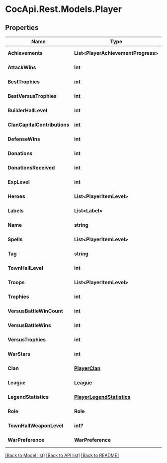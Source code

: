 # CocApi.Rest.Models.Player

## Properties

Name | Type | Description | Notes
------------ | ------------- | ------------- | -------------
**Achievements** | **List&lt;PlayerAchievementProgress&gt;** |  | [optional] [readonly] 
**AttackWins** | **int** |  | [optional] [readonly] 
**BestTrophies** | **int** |  | [optional] [readonly] 
**BestVersusTrophies** | **int** |  | [optional] [readonly] 
**BuilderHallLevel** | **int** |  | [optional] [readonly] 
**ClanCapitalContributions** | **int** |  | [optional] [readonly] 
**DefenseWins** | **int** |  | [optional] [readonly] 
**Donations** | **int** |  | [optional] [readonly] 
**DonationsReceived** | **int** |  | [optional] [readonly] 
**ExpLevel** | **int** |  | [optional] [readonly] 
**Heroes** | **List&lt;PlayerItemLevel&gt;** |  | [optional] [readonly] 
**Labels** | **List&lt;Label&gt;** |  | [optional] [readonly] 
**Name** | **string** |  | [optional] [readonly] 
**Spells** | **List&lt;PlayerItemLevel&gt;** |  | [optional] [readonly] 
**Tag** | **string** |  | [optional] [readonly] 
**TownHallLevel** | **int** |  | [optional] [readonly] 
**Troops** | **List&lt;PlayerItemLevel&gt;** |  | [optional] [readonly] 
**Trophies** | **int** |  | [optional] [readonly] 
**VersusBattleWinCount** | **int** |  | [optional] [readonly] 
**VersusBattleWins** | **int** |  | [optional] [readonly] 
**VersusTrophies** | **int** |  | [optional] [readonly] 
**WarStars** | **int** |  | [optional] [readonly] 
**Clan** | [**PlayerClan**](PlayerClan.md) |  | [optional] [readonly] 
**League** | [**League**](League.md) |  | [optional] [readonly] 
**LegendStatistics** | [**PlayerLegendStatistics**](PlayerLegendStatistics.md) |  | [optional] [readonly] 
**Role** | **Role** |  | [optional] [readonly] 
**TownHallWeaponLevel** | **int?** |  | [optional] [readonly] 
**WarPreference** | **WarPreference** |  | [optional] [readonly] 

[[Back to Model list]](../../README.md#documentation-for-models) [[Back to API list]](../../README.md#documentation-for-api-endpoints) [[Back to README]](../../README.md)

